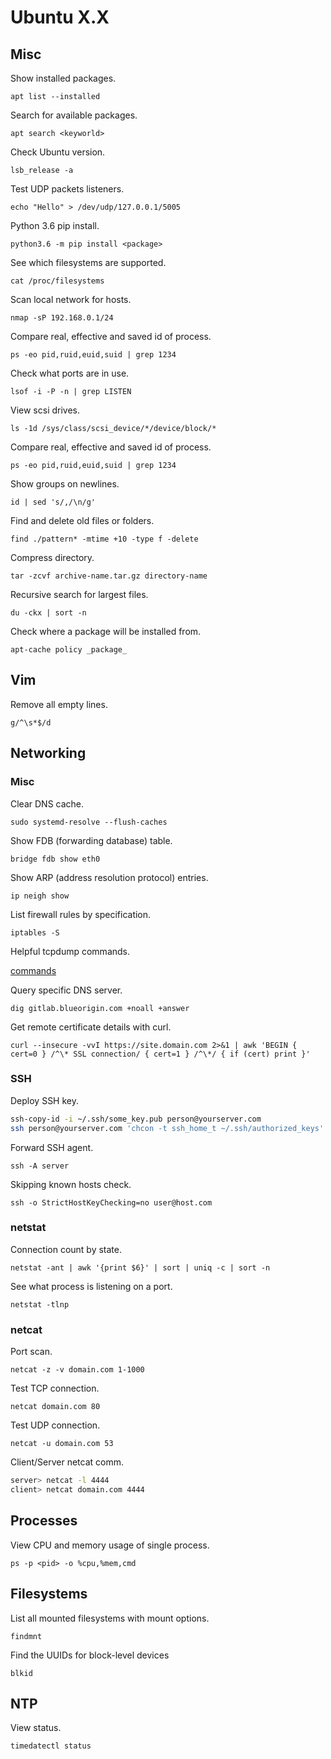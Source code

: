 # Ubuntu X.X
## Misc
Show installed packages.

`apt list --installed`

Search for available packages.

`apt search <keyworld>`

Check Ubuntu version.

`lsb_release -a`

Test UDP packets listeners.

`echo "Hello" > /dev/udp/127.0.0.1/5005`

Python 3.6 pip install.

`python3.6 -m pip install <package>`

See which filesystems are supported.

`cat /proc/filesystems`

Scan local network for hosts.

`nmap -sP 192.168.0.1/24`

Compare real, effective and saved id of process.

`ps -eo pid,ruid,euid,suid | grep 1234`

Check what ports are in use.

`lsof -i -P -n | grep LISTEN`

View scsi drives.

`ls -1d /sys/class/scsi_device/*/device/block/*`

Compare real, effective and saved id of process.

`ps -eo pid,ruid,euid,suid | grep 1234`

Show groups on newlines.

`id | sed 's/,/\n/g'`

Find and delete old files or folders.

`find ./pattern* -mtime +10 -type f -delete`

Compress directory.

`tar -zcvf archive-name.tar.gz directory-name`

Recursive search for largest files.

`du -ckx | sort -n`

Check where a package will be installed from.

`apt-cache policy _package_`

## Vim
Remove all empty lines.

`g/^\s*$/d`

## Networking
###  Misc
Clear DNS cache.

`sudo systemd-resolve --flush-caches`

Show FDB (forwarding database) table.

`bridge fdb show eth0`

Show ARP (address resolution protocol) entries.

`ip neigh show`

List firewall rules by specification.

`iptables -S`

Helpful tcpdump commands.

<a href="https://hackertarget.com/tcpdump-examples/">commands</a>

Query specific DNS server.

`dig gitlab.blueorigin.com +noall +answer`

Get remote certificate details with curl.

`curl --insecure -vvI https://site.domain.com 2>&1 | awk 'BEGIN { cert=0 } /^\* SSL connection/ { cert=1 } /^\*/ { if (cert) print }'`

### SSH
Deploy SSH key.

```bash
ssh-copy-id -i ~/.ssh/some_key.pub person@yourserver.com
ssh person@yourserver.com 'chcon -t ssh_home_t ~/.ssh/authorized_keys'
```

Forward SSH agent.

`ssh -A server`

Skipping known hosts check.

`ssh -o StrictHostKeyChecking=no user@host.com`

### netstat
Connection count by state.

`netstat -ant | awk '{print $6}' | sort | uniq -c | sort -n`

See what process is listening on a port.

`netstat -tlnp`

### netcat
Port scan.

`netcat -z -v domain.com 1-1000`

Test TCP connection.

`netcat domain.com 80`

Test UDP connection.

`netcat -u domain.com 53`

Client/Server netcat comm.

```bash
server> netcat -l 4444
client> netcat domain.com 4444
```

## Processes
View CPU and memory usage of single process.

`ps -p <pid> -o %cpu,%mem,cmd`

## Filesystems
List all mounted filesystems with mount options.

`findmnt`

Find the UUIDs for block-level devices

`blkid`

## NTP
View status.

`timedatectl status`
